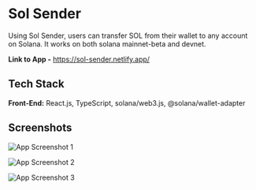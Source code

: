 # Sol Sender

Using Sol Sender, users can transfer SOL from their wallet to any account on Solana. It works on both solana mainnet-beta and devnet.

**Link to App -** https://sol-sender.netlify.app/

## Tech Stack

**Front-End:** React.js, TypeScript, solana/web3.js, @solana/wallet-adapter

## Screenshots

![App Screenshot 1](https://i.imgur.com/Os5eZhw.png)

![App Screenshot 2](https://i.imgur.com/RLvGFvg.png)

![App Screenshot 3](https://i.imgur.com/OtxMP2N.png)